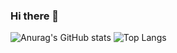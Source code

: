 ### Hi there 👋
![Anurag's GitHub stats](https://github-readme-stats.vercel.app/api?username=guanjunyou&show_icons=true&theme=radical) ![Top Langs](https://github-readme-stats.vercel.app/api/top-langs/?username=guanjunyou&hide_progress=true)

<!--
**guanjunyou/guanjunyou** is a ✨ _special_ ✨ repository because its `README.md` (this file) appears on your GitHub profile.

Here are some ideas to get you started:

- 🔭 I’m currently working on ...
- 🌱 I’m currently learning ...
- 👯 I’m looking to collaborate on ...
- 🤔 I’m looking for help with ...
- 💬 Ask me about ...
- 📫 How to reach me: ...
- 😄 Pronouns: ...
- ⚡ Fun fact: ...
-->

